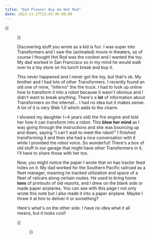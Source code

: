 ```yaml
---
title: "Dad Please! Buy me Hot Rod"
date: 2023-11-27T12:03:46-08:00
---
```


{{<figure src="/images/IMG_0111.jpg" caption="" alt="Dad Please! Buy me Hot Rod a TRANSFormer that turns into a Hot Rod Car. Note: Buy Hot Rod in San Francisco And give it To me on my Birthday">}}

Discovering stuff you wrote as a kid is fun. I was super into Transformers and I saw the (animated) movie in theaters, so of course I thought Hot Rod was the coolest and I wanted the toy. My dad worked in San Francisco so in my mind he would walk over to a toy store on his lunch break and buy it.

This never happened and I never got the toy, but that's ok. My brother and I had lots of other Transformers. I recently found an old one of mine, "Inferno" the fire truck. I had to look up online how to transform it into a robot because it wasn't obvious and I didn't want to break anything. There's a **lot** of information about Transformers on the internet... I had no idea but it makes sense. A lot of it is very Web 1.0 which adds to the charm.

I showed my daughter (~4 years old) the fire engine and told her how it can transform into a robot. This **blew her mind** as I was going through the instructions and she was bouncing up and down, saying "I can't wait to meet the robot!" I finished transforming it and then she had a nice conversation with it while I provided the robot voice. So wonderful! There's a box of old stuff in our garage that might have other Transformers in it, I'll have to share those with her too.

Now, you might notice the paper I wrote that on has tractor feed holes on it. My dad worked for the Southern Pacific railroad as a fleet manager, meaning he tracked utilization and space of a fleet of railcars along certain routes. He used to bring home **tons** of printouts of old reports, and I drew on the blank side or made paper airplanes. You can see with this page I not only wrote this note but I also made it into a paper airplane. Maybe I threw it at him to deliver it or something?

Here's what's on the other side. I have no idea what it all means, but it looks cool! 

{{<figure src="/images/IMG_0112.jpg" caption="" alt="Southern Pacific Weekly Detail Report">}}
